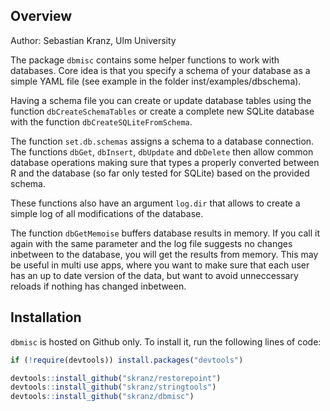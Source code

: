 ## Overview

Author: Sebastian Kranz, Ulm University

The package `dbmisc` contains some helper functions to work with databases. Core idea is that you specify a schema of your database as a simple YAML file (see example in the folder inst/examples/dbschema).

Having a schema file you can create or update database tables using the function `dbCreateSchemaTables` or create a complete new SQLite database with the function `dbCreateSQLiteFromSchema`.

The function `set.db.schemas` assigns a schema to a database connection. The functions `dbGet`, `dbInsert`, `dbUpdate` and `dbDelete` then allow common database operations making sure that types a properly converted between R and the database (so far only tested for SQLite) based on the provided schema.

These functions also have an argument `log.dir` that allows to create a simple log of all modifications of the database.

The function `dbGetMemoise` buffers database results in memory. If you call it again with the same parameter and the log file suggests no changes inbetween to the database, you will get the results from memory. This may be useful in multi use apps, where you want to make sure that each user has an up to date version of the data, but want to avoid unneccessary reloads if nothing has changed inbetween.

## Installation

`dbmisc` is hosted on Github only. To install it, run the following lines of code:

```r
if (!require(devtools)) install.packages("devtools")

devtools::install_github("skranz/restorepoint")
devtools::install_github("skranz/stringtools")
devtools::install_github("skranz/dbmisc")
```


